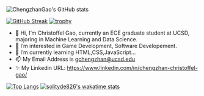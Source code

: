 ![ChengzhanGao's GitHub stats](https://github-readme-stats.vercel.app/api?username=solityde826&count_private=true&theme=cobalt)

[![GitHub Streak](https://github-readme-streak-stats.herokuapp.com?user=solityde826&theme=tokyonight&hide_border=true&sideLabels=F71DFFC6)](https://git.io/streak-stats)
[![trophy](https://github-profile-trophy.vercel.app/?username=solityde826&theme=dracula&row=1&margin-w=12)](https://github.com/ryo-ma/github-profile-trophy)
- 👋 Hi, I’m Christoffel Gao, currently an ECE graduate student at UCSD, majoring in Machine Learning and Data Science.
- 👀 I’m interested in Game Development, Software Developement.
- 🌱 I’m currently learning HTML,CSS,JavaScript...
- 📫 My Email Address is gchengzhan@ucsd.edu
- ✨ My Linkedin URL: https://www.linkedin.com/in/chengzhan-christoffel-gao/

[![Top Langs](https://github-readme-stats.vercel.app/api/top-langs/?username=solityde826&layout=compact&exclude_repo=CNN-based-Image-Recognition-for-AsianGiant-Hornets,Machine-Learning-and-Data-Computing-Tongji,NLP-on-Blogs-during-COVID-19-Pandemic,CSE258-Web-Mining-and-Recommder-System,Stock-Prediction-using-LSTM-Model)](https://github.com/anuraghazra/github-readme-stats)
[![solityde826's wakatime stats](https://github-readme-stats.vercel.app/api/wakatime?username=solityde826&range=last_14_days)](https://github.com/anuraghazra/github-readme-stats)


<!---

solityde826/solityde826 is a ✨ special ✨ repository because its `README.md` (this file) appears on your GitHub profile.
You can click the Preview link to take a look at your changes.
--->
